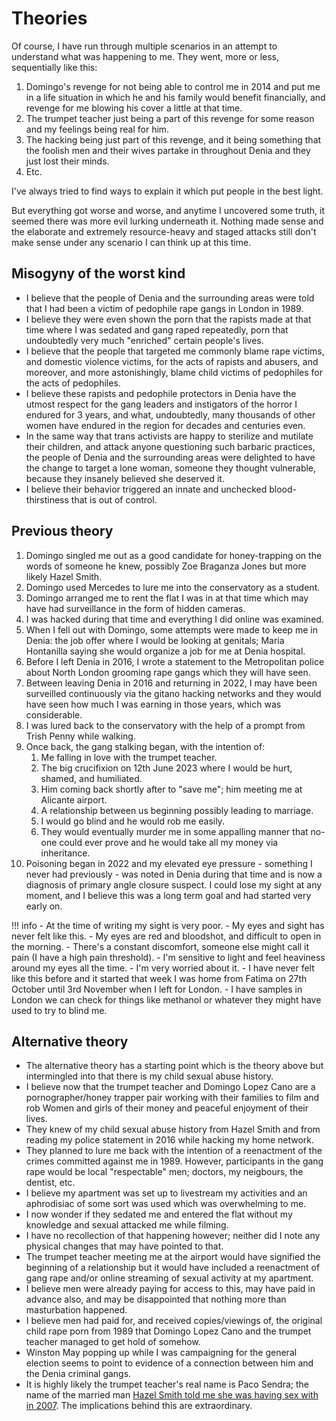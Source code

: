 # Theories

Of course, I have run through multiple scenarios in an attempt to understand what was happening to me. They went, more or less, sequentially like this:

1. Domingo's revenge for not being able to control me in 2014 and put me in a life situation in which he and his family would benefit financially, and revenge for me blowing his cover a little at that time.
2. The trumpet teacher just being a part of this revenge for some reason and my feelings being real for him.
3. The hacking being just part of this revenge, and it being something that the foolish men and their wives partake in throughout Denia and they just lost their minds.
4. Etc.

I've always tried to find ways to explain it which put people in the best light.

But everything got worse and worse, and anytime I uncovered some truth, it seemed there was more evil lurking underneath it. Nothing made sense and the elaborate and extremely resource-heavy and staged attacks still don't make sense under any scenario I can think up at this time.

## Misogyny of the worst kind

- I believe that the people of Denia and the surrounding areas were told that I had been a victim of pedophile rape gangs in London in 1989.
- I believe they were even shown the porn that the rapists made at that time where I was sedated and gang raped repeatedly, porn that undoubtedly very much "enriched" certain people's lives.
- I believe that the people that targeted me commonly blame rape victims, and domestic violence victims, for the acts of rapists and abusers, and moreover, and more astonishingly, blame child victims of pedophiles for the acts of pedophiles.
- I believe these rapists and pedophile protectors in Denia have the utmost respect for the gang leaders and instigators of the horror I endured for 3 years, and what, undoubtedly, many thousands of other women have endured in the region for decades and centuries even.
- In the same way that trans activists are happy to sterilize and mutilate their children, and attack anyone questioning such barbaric practices, the people of Denia and the surrounding areas were delighted to have the change to target a lone woman, someone they thought vulnerable, because they insanely believed she deserved it.
- I believe their behavior triggered an innate and unchecked blood-thirstiness that is out of control.

## Previous theory

1. Domingo singled me out as a good candidate for honey-trapping on the words of someone he knew, possibly Zoe Braganza Jones but more likely Hazel Smith.
2. Domingo used Mercedes to lure me into the conservatory as a student.
3. Domingo arranged me to rent the flat I was in at that time which may have had surveillance in the form of hidden cameras.
4. I was hacked during that time and everything I did online was examined.
5. When I fell out with Domingo, some attempts were made to keep me in Denia: the job offer where I would be looking at genitals; Maria Hontanilla saying she would organize a job for me at Denia hospital.
6. Before I left Denia in 2016, I wrote a statement to the Metropolitan police about North London grooming rape gangs which they will have seen.
7. Between leaving Denia in 2016 and returning in 2022, I may have been surveilled continuously via the gitano hacking networks and they would have seen how much I was earning in those years, which was considerable.
8. I was lured back to the conservatory with the help of a prompt from Trish Penny while walking.
9. Once back, the gang stalking began, with the intention of:
    1. Me falling in love with the trumpet teacher.
    2. The big crucifixion on 12th June 2023 where I would be hurt, shamed, and humiliated.
    3. Him coming back shortly after to "save me"; him meeting me at Alicante airport.
    4. A relationship between us beginning possibly leading to marriage.
    5. I would go blind and he would rob me easily.
    6. They would eventually murder me in some appalling manner that no-one could ever prove and he would take all my money via inheritance.
10. Poisoning began in 2022 and my elevated eye pressure - something I never had previously - was noted in Denia during that time and is now a diagnosis of primary angle closure suspect. I could lose my sight at any moment, and I believe this was a long term goal and had started very early on.

!!! info
    - At the time of writing my sight is very poor.
    - My eyes and sight has never felt like this.
    - My eyes are red and bloodshot, and difficult to open in the morning.
    - There's a constant discomfort, someone else might call it pain (I have a high pain threshold).
    - I'm sensitive to light and feel heaviness around my eyes all the time.
    - I'm very worried about it. 
    - I have never felt like this before and it started that week I was home from Fatima on 27th October until 3rd November when I left for London.
    - I have samples in London we can check for things like methanol or whatever they might have used to try to blind me.

## Alternative theory

- The alternative theory has a starting point which is the theory above but intermingled into that there is my child sexual abuse history.
- I believe now that the trumpet teacher and Domingo Lopez Cano are a pornographer/honey trapper pair working with their families to film and rob Women and girls of their money and peaceful enjoyment of their lives.
- They knew of my child sexual abuse history from Hazel Smith and from reading my police statement in 2016 while hacking my home network.
- They planned to lure me back with the intention of a reenactment of the crimes committed against me in 1989. However, participants in the gang rape would be local "respectable" men; doctors, my neigbours, the dentist, etc.
- I believe my apartment was set up to livestream my activities and an aphrodisiac of some sort was used which was overwhelming to me.
- I now wonder if they sedated me and entered the flat without my knowledge and sexual attacked me while filming.
- I have no recollection of that happening however; neither did I note any physical changes that may have pointed to that.
- The trumpet teacher meeting me at the airport would have signified the beginning of a relationship but it would have included a reenactment of gang rape and/or online streaming of sexual activity at my apartment.
- I believe men were already paying for access to this, may have paid in advance also, and may be disappointed that nothing more than masturbation happened.
- I believe men had paid for, and received copies/viewings of, the original child rape porn from 1989 that Domingo Lopez Cano and the trumpet teacher managed to get hold of somehow.
- Winston May popping up while I was campaigning for the general election seems to point to evidence of a connection between him and the Denia criminal gangs.
- It is highly likely the trumpet teacher's real name is Paco Sendra; the name of the married man [Hazel Smith told me she was having sex with in 2007](./timeline/early-years/2007.md#hazel-smith). The implications behind this are extraordinary.
